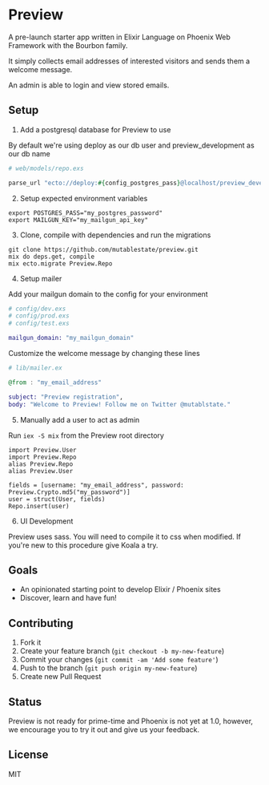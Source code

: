 # Preview

A pre-launch starter app written in Elixir Language on Phoenix Web Framework with the Bourbon family.

It simply collects email addresses of interested visitors and sends them a welcome message.

An admin is able to login and view stored emails.

## Setup

1. Add a postgresql database for Preview to use

By default we're using deploy as our db user and preview_development as our db name

  ```elixir    
  # web/models/repo.exs

  parse_url "ecto://deploy:#{config_postgres_pass}@localhost/preview_development"
  ```

2. Setup expected environment variables

  ```
  export POSTGRES_PASS="my_postgres_password"
  export MAILGUN_KEY="my_mailgun_api_key"
  ```

3. Clone, compile with dependencies and run the migrations

  ```
  git clone https://github.com/mutablestate/preview.git
  mix do deps.get, compile
  mix ecto.migrate Preview.Repo
  ```

4. Setup mailer

Add your mailgun domain to the config for your environment

  ```elixir    
  # config/dev.exs
  # config/prod.exs
  # config/test.exs

  mailgun_domain: "my_mailgun_domain"
  ```

Customize the welcome message by changing these lines

  ```elixir    
  # lib/mailer.ex

  @from : "my_email_address"

  subject: "Preview registration",
  body: "Welcome to Preview! Follow me on Twitter @mutablstate."
  ```

5. Manually add a user to act as admin

Run `iex -S mix` from the Preview root directory

  ```
  import Preview.User
  import Preview.Repo
  alias Preview.Repo
  alias Preview.User

  fields = [username: "my_email_address", password: Preview.Crypto.md5("my_password")]
  user = struct(User, fields)
  Repo.insert(user)
  ```

6. UI Development

Preview uses sass. You will need to compile it to css when modified.
If you're new to this procedure give Koala a try.

## Goals

- An opinionated starting point to develop Elixir / Phoenix sites
- Discover, learn and have fun!

## Contributing

1. Fork it
2. Create your feature branch (`git checkout -b my-new-feature`)
3. Commit your changes (`git commit -am 'Add some feature'`)
4. Push to the branch (`git push origin my-new-feature`)
5. Create new Pull Request

## Status

Preview is not ready for prime-time and Phoenix is not yet at 1.0, however, we encourage you to try it out and give us your feedback.

## License
MIT
